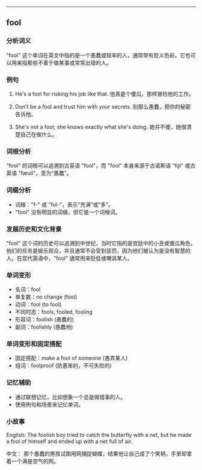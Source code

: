 
---------------
## fool
### 分析词义
"fool" 这个单词在英文中指的是一个愚蠢或轻率的人，通常带有贬义色彩。它也可以用来指那些不善于做某事或常常出错的人。

### 例句
1. He's a fool for risking his job like that.
   他真是个傻瓜，那样冒险他的工作。

2. Don't be a fool and trust him with your secrets.
   别那么愚蠢，把你的秘密告诉他。

3. She's not a fool; she knows exactly what she's doing.
   她并不傻，她很清楚自己在做什么。

### 词根分析
"fool" 的词根可以追溯到古英语 "fool"，而 "fool" 本身来源于古诺斯语 "fǫl" 或古英语 "fæull"，意为“愚蠢”。

### 词缀分析
- 词根："f-" 或 "ful-"，表示“充满”或“多”。
- "fool" 没有明显的词缀，但它是一个词根词。

### 发展历史和文化背景
"fool" 这个词的历史可以追溯到中世纪，当时它指的是宫廷中的小丑或傻瓜角色，他们的任务是娱乐观众，并且通常不会受到惩罚，因为他们被认为是没有智慧的人。在现代英语中，"fool" 通常用来贬低或嘲讽某人。

### 单词变形
- 名词：fool
- 单复数：no change (fool)
- 动词：fool (to fool)
- 不同时态：fools, fooled, fooling
- 形容词：foolish (愚蠢的)
- 副词：foolishly (愚蠢地)

### 单词变形和固定搭配
- 固定搭配：make a fool of someone (愚弄某人)
- 组词：foolproof (防愚笨的，不可失败的)

### 记忆辅助
- 通过联想记忆，比如想象一个总是做错事的人。
- 使用例句和场景来记忆单词。

### 小故事
English:
The foolish boy tried to catch the butterfly with a net, but he made a fool of himself and ended up with a net full of air.

中文：
那个愚蠢的男孩试图用网捕捉蝴蝶，结果他让自己成了个笑柄，手里却拿着一个满是空气的网。

